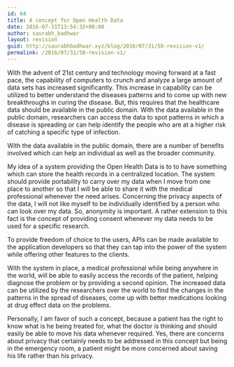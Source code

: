 ```yaml
---
id: 64
title: A concept for Open Health Data
date: 2016-07-31T13:54:32+00:00
author: saurabh_badhwar
layout: revision
guid: http://saurabhbadhwar.xyz/blog/2016/07/31/58-revision-v1/
permalink: /2016/07/31/58-revision-v1/
---
```

With the advent of 21st century and technology moving forward at a fast pace, the capability of computers to crunch and analyze a large amount of data sets has increased significantly. This increase in capability can be utilized to better understand the diseases patterns and to come up with new breakthroughs in curing the disease. But, this requires that the healthcare data should be available in the public domain. With the data available in the public domain, researchers can access the data to spot patterns in which a disease is spreading or can help identify the people who are at a higher risk of catching a specific type of infection.

With the data available in the public domain, there are a number of benefits involved which can help an individual as well as the broader community.

My idea of a system providing the Open Health Data is to to have something which can store the health records in a centralized location. The system should provide portability to carry over my data when I move from one place to another so that I will be able to share it with the medical professional whenever the need arises. Concerning the privacy aspects of the data, I will not like myself to be individually identified by a person who can look over my data. So, anonymity is important. A rather extension to this fact is the concept of providing consent whenever my data needs to be used for a specific research.

To provide freedom of choice to the users, APIs can be made available to the application developers so that they can tap into the power of the system while offering other features to the clients.

With the system in place, a medical professional while being anywhere in the world, will be able to easily access the records of the patient, helping diagnose the problem or by providing a second opinion. The increased data can be utilized by the researchers over the world to find the changes in the patterns in the spread of diseases, come up with better medications looking at drug effect data on the problems.

Personally, I am favor of such a concept, because a patient has the right to know what is he being treated for, what the doctor is thinking and should easily be able to move his data whenever required. Yes, there are concerns about privacy that certainly needs to be addressed in this concept but being in the emergency room, a patient might be more concerned about saving his life rather than his privacy.